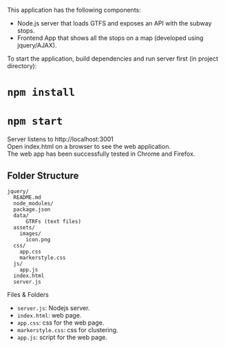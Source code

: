 This application has the following components:
- Node.js server that loads GTFS and exposes an API with the subway stops.
- Frontend App that shows all the stops on a map (developed using jquery/AJAX).

To start the application, build dependencies and run server first (in project directory):

# `npm install`
# `npm start`

Server listens to http://localhost:3001<br>
Open index.html on a browser to see the web application.<br>
The web app has been successfully tested in Chrome and Firefox.

## Folder Structure
```
jquery/
  README.md
  node_modules/
  package.json
  data/
      GTRFs (text files)
  assets/
    images/
      icon.png
  css/
    app.css
    markerstyle.css
  js/
    app.js
  index.html
  server.js
```

Files & Folders
* `server.js`: Nodejs server.
* `index.html`: web page.
* `app.css`: css for the web page.
* `markerstyle.css`: css for clustering.
* `app.js`: script for the web page.
